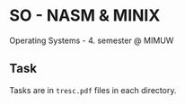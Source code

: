 # SO - NASM & MINIX

Operating Systems - 4. semester @ MIMUW

## Task

Tasks are in `tresc.pdf` files in each directory.
